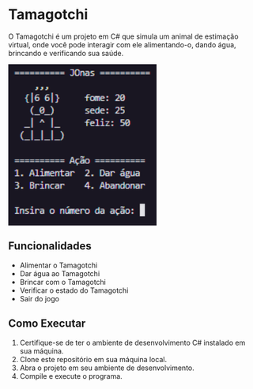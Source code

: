 # Tamagotchi

O Tamagotchi é um projeto em C# que simula um animal de estimação virtual, onde você pode interagir com ele alimentando-o, dando água, brincando e verificando sua saúde.

<img src="tamagotchi.png" alt="tamagotchi" align="center" width="300">

## Funcionalidades
- Alimentar o Tamagotchi
- Dar água ao Tamagotchi
- Brincar com o Tamagotchi
- Verificar o estado do Tamagotchi
- Sair do jogo

## Como Executar
1. Certifique-se de ter o ambiente de desenvolvimento C# instalado em sua máquina.
2. Clone este repositório em sua máquina local.
3. Abra o projeto em seu ambiente de desenvolvimento.
4. Compile e execute o programa.
